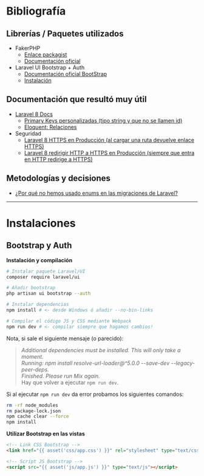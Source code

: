 # Bibliografía

## Librerías / Paquetes utilizados
- FakerPHP
  - [Enlace packagist](https://packagist.org/packages/fakerphp/faker)
  - [Documentación oficial](https://fakerphp.github.io/)
- Laravel UI Bootstrap + Auth
  - [Documentación oficial BootStrap](https://getbootstrap.com/docs/5.0/getting-started/introduction/)
  - [Instalación](#Bootstrap-y-Auth)

## Documentación que resultó muy útil
- [Laravel 8 Docs](https://laravel.com/docs/8.x/)
  - [Primary Keys personalizadas (tipo string y que no se llamen id)](https://laravel.com/docs/8.x/eloquent#primary-keys)
  - [Eloquent: Relaciones](https://laravel.com/docs/8.x/eloquent-relationships)
- Seguridad
  - [Laravel 8 HTTPS en Producción (al cargar una ruta devuelve enlace HTTPS)](https://stackoverflow.com/questions/35827062/how-to-force-laravel-project-to-use-https-for-all-routes#:~:text=Here%20are%20several%20ways.%20Choose%20most%20convenient.)
  - [Laravel 8 redirigir HTTP a HTTPS en Producción (siempre que entra en HTTP redirige a HTTPS)](https://programmingfields.com/redirect-http-to-https-using-middleware-in-laravel/#Create_Middleware_in_Laravel_8)

## Metodologías y decisiones
- [¿Por qué no hemos usado enums en las migraciones de Laravel?](http://komlenic.com/244/8-reasons-why-mysqls-enum-data-type-is-evil/)

-------

# Instalaciones

## Bootstrap y Auth

**Instalación y compilación**
```bash
# Instalar paquete Laravel/UI
composer require laravel/ui

# Añadir bootstrap
php artisan ui bootstrap --auth

# Instalar dependencias
npm install # <- desde Windows ó añadir --no-bin-links

# Compilar el código JS y CSS mediante Webpack
npm run dev # <- compilar siempre que hagamos cambios!
```

Nota, si sale el siguiente mensaje (o parecido):
> *Additional dependencies must be installed. This will only take a moment.  
> Running: npm install resolve-url-loader@^5.0.0 --save-dev --legacy-peer-deps.  
> Finished. Please run Mix again.*  
Hay que volver a ejecutar `npm run dev`.  

Si al ejecutar `npm run dev` da error probamos los siguientes comandos:  
```bash
rm -rf node_modules
rm package-lock.json
npm cache clear --force
npm install
```

**Utilizar Bootstrap en las vistas**
```html
<!-- Link CSS Bootstrap -->
<link href="{{ asset('css/app.css') }}" rel="stylesheet" type="text/css" />

<!-- Script JS Bootstrap -->
<script src="{{ asset('js/app.js') }}" type="text/js"></script>
```

